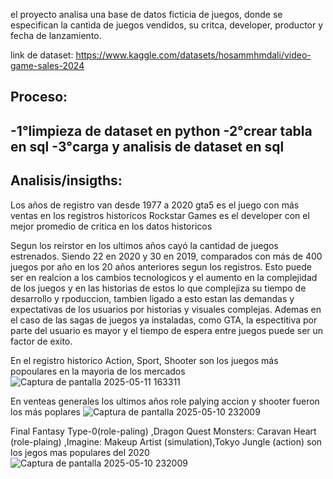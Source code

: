 el proyecto analisa una base de datos ficticia de juegos, donde se especifican la cantida de juegos vendidos, su critca, developer, productor y fecha de lanzamiento.

link de dataset: https://www.kaggle.com/datasets/hosammhmdali/video-game-sales-2024

## Proceso:
-1°limpieza de dataset en python
-2°crear tabla en sql
-3°carga y analisis de dataset en sql
-
## Analisis/insigths:
Los años de registro van desde 1977 a 2020
gta5 es el juego con más ventas en los registros historicos
Rockstar Games es el developer con el mejor promedio de critica en los datos historicos

Segun los reirstor en los ultimos años cayó la cantidad de juegos estrenados.
Siendo 22 en  2020 y 30 en 2019, comparados con más de 400 juegos por año en los 20 años anteriores segun los registros.
Esto puede ser en realcion a los cambios tecnologicos y el aumento en la complejidad de los juegos y en las historias de estos lo que complejiza su tiempo de desarrollo y rpoduccion, tambien ligado a esto estan las demandas y expectativas de los usuarios por historias y visuales complejas. Ademas en el caso de las sagas de juegos ya instaladas, como GTA, 
la espectitiva por parte del usuario es mayor y el tiempo de espera entre juegos puede ser un factor de exito.

En el registro historico Action, Sport, Shooter son los juegos más popoulares en la mayoria de los mercados
![Captura de pantalla 2025-05-11 163311](https://github.com/user-attachments/assets/436a3d98-b741-49d0-babe-c52971efb971)


En venteas generales los ultimos años role palying accion y shooter fueron los más poplares
![Captura de pantalla 2025-05-10 232009](https://github.com/user-attachments/assets/c3389909-e5e6-4666-b2c8-66ec918bc0fd)

Final Fantasy Type-0(role-paling) ,Dragon Quest Monsters: Caravan Heart (role-plaing) ,Imagine: Makeup Artist (simulation),Tokyo Jungle (action) son los jegos mas populares del 2020
![Captura de pantalla 2025-05-10 232009](https://github.com/user-attachments/assets/b722fb49-bf1d-469b-abbe-ff42808d86db)
